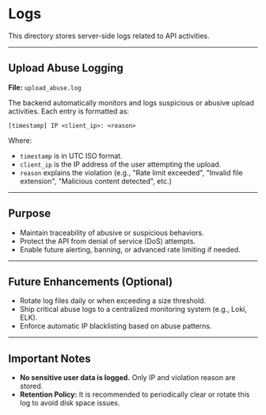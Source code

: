# Logs

This directory stores server-side logs related to API activities.

---

## Upload Abuse Logging

**File:** `upload_abuse.log`

The backend automatically monitors and logs suspicious or abusive upload activities.
Each entry is formatted as:

```
[timestamp] IP <client_ip>: <reason>
```

Where:

- `timestamp` is in UTC ISO format.
- `client_ip` is the IP address of the user attempting the upload.
- `reason` explains the violation (e.g., "Rate limit exceeded", "Invalid file extension", "Malicious content detected", etc.)

---

## Purpose

- Maintain traceability of abusive or suspicious behaviors.
- Protect the API from denial of service (DoS) attempts.
- Enable future alerting, banning, or advanced rate limiting if needed.

---

## Future Enhancements (Optional)

- Rotate log files daily or when exceeding a size threshold.
- Ship critical abuse logs to a centralized monitoring system (e.g., Loki, ELK).
- Enforce automatic IP blacklisting based on abuse patterns.

---

## Important Notes

- **No sensitive user data is logged.** Only IP and violation reason are stored.
- **Retention Policy:** It is recommended to periodically clear or rotate this log to avoid disk space issues.
